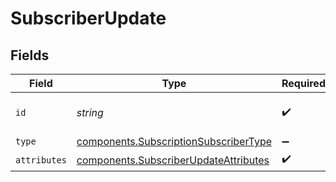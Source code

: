 # SubscriberUpdate


## Fields

| Field                                                                                          | Type                                                                                           | Required                                                                                       | Description                                                                                    | Example                                                                                        |
| ---------------------------------------------------------------------------------------------- | ---------------------------------------------------------------------------------------------- | ---------------------------------------------------------------------------------------------- | ---------------------------------------------------------------------------------------------- | ---------------------------------------------------------------------------------------------- |
| `id`                                                                                           | *string*                                                                                       | :heavy_check_mark:                                                                             | The unique identifier.                                                                         | 00000000-0000-0000-0000-000000000000                                                           |
| `type`                                                                                         | [components.SubscriptionSubscriberType](../../models/components/subscriptionsubscribertype.md) | :heavy_minus_sign:                                                                             | N/A                                                                                            | subscription_subscriber                                                                        |
| `attributes`                                                                                   | [components.SubscriberUpdateAttributes](../../models/components/subscriberupdateattributes.md) | :heavy_check_mark:                                                                             | N/A                                                                                            |                                                                                                |